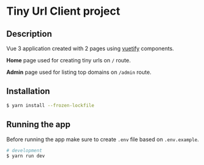 # Tiny Url Client project

## Description

Vue 3 application created with 2 pages using [vuetify](https://vuetifyjs.com/en/) components. 

**Home** page used for creating tiny urls on `/` route.

**Admin** page used for listing top domains on `/admin` route.

## Installation

```bash
$ yarn install --frozen-lockfile
```

## Running the app

Before running the app make sure to create `.env` file based on `.env.example`.

```bash
# development
$ yarn run dev
```
